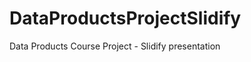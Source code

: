 DataProductsProjectSlidify
==========================

Data Products Course Project - Slidify presentation
